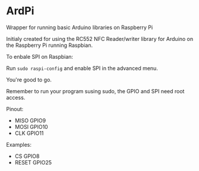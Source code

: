 # ArdPi
Wrapper for running basic Arduino libraries on Raspberry Pi

Initialy created for using the RC552 NFC Reader/writer library for Arduino on the Raspberry Pi running Raspbian.

To enbale SPI on Raspbian:

Run `sudo raspi-config` and enable SPI in the advanced menu.

You're good to go.

Remember to run your program susing sudo, the GPIO and SPI need root access.

Pinout:
- MISO	GPIO9
- MOSI	GPIO10
- CLK	GPIO11

Examples:
- CS	GPIO8
- RESET	GPIO25
